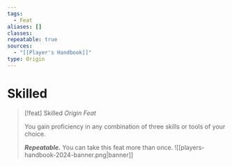 ```yaml
---
tags:
  - Feat
aliases: []
classes: 
repeatable: true
sources:
  - "[[Player's Handbook]]"
type: Origin
---
```


# Skilled

>[!feat] Skilled
>_Origin Feat_
>
>You gain proficiency in any combination of three skills or tools of your choice.
>
>**_Repeatable._** You can take this feat more than once.
![[players-handbook-2024-banner.png|banner]]
